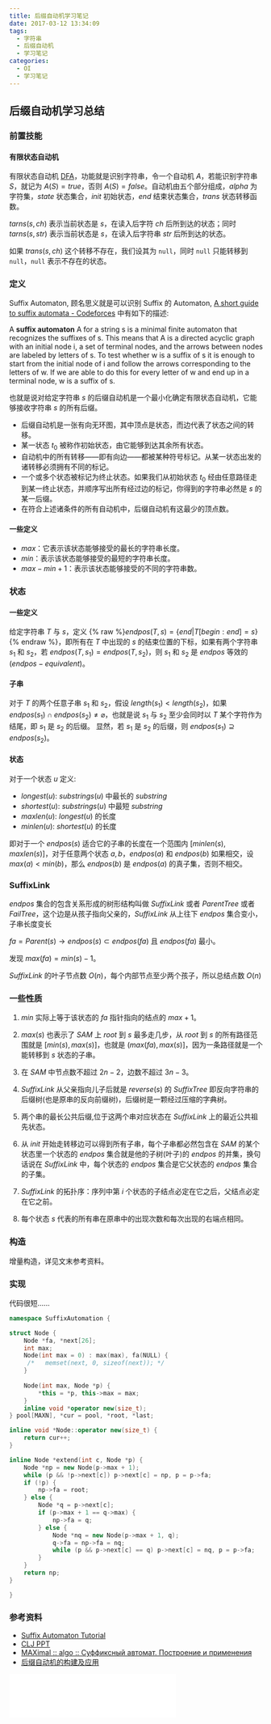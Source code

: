 ```yaml
---
title: 后缀自动机学习笔记
date: 2017-03-12 13:34:09
tags:
  - 字符串
  - 后缀自动机
  - 学习笔记
categories:
  - OI
  - 学习笔记
---
```

## 后缀自动机学习总结
### 前置技能
#### 有限状态自动机
有限状态自动机 [DFA](https://en.wikipedia.org/wiki/Deterministic_finite_automaton)，功能就是识别字符串，令一个自动机 $A$，若能识别字符串 $S$，就记为 $A(S) = true$，否则 $A(S) = false$。自动机由五个部分组成，$alpha$ 为字符集，$state$ 状态集合，$init$ 初始状态，$end$ 结束状态集合，$trans$ 状态转移函数。

$tarns(s, ch)$ 表示当前状态是 $s$，在读入后字符 $ch$ 后所到达的状态；同时 $tarns(s, str)$ 表示当前状态是 $s$，在读入后字符串 $str$ 后所到达的状态。

如果 $trans(s, ch)$ 这个转移不存在，我们设其为 `null`，同时 `null` 只能转移到 `null`，`null` 表示不存在的状态。
<!-- more -->
### 定义
Suffix Automaton, 顾名思义就是可以识别 Suffix 的 Automaton, [A short guide to suffix automata - Codeforces](http://codeforces.com/blog/entry/20861) 中有如下的描述:

A **suffix automaton** A for a string s is a minimal finite automaton that recognizes the suffixes of s. This means that A is a directed acyclic graph with an initial node i, a set of terminal nodes, and the arrows between nodes are labeled by letters of s. To test whether w is a suffix of s it is enough to start from the initial node of i and follow the arrows corresponding to the letters of w. If we are able to do this for every letter of w and end up in a terminal node, w is a suffix of s.

也就是说对给定字符串 $s$ 的后缀自动机是一个最小化确定有限状态自动机，它能够接收字符串 $s$ 的所有后缀。

- 后缀自动机是一张有向无环图，其中顶点是状态，而边代表了状态之间的转移。
- 某一状态 $t_0$ 被称作初始状态，由它能够到达其余所有状态。
- 自动机中的所有转移——即有向边——都被某种符号标记。从某一状态出发的诸转移必须拥有不同的标记。
- 一个或多个状态被标记为终止状态。如果我们从初始状态 $t_0$ 经由任意路径走到某一终止状态，并顺序写出所有经过边的标记，你得到的字符串必然是 $s$ 的某一后缀。
- 在符合上述诸条件的所有自动机中，后缀自动机有这最少的顶点数。

#### 一些定义
- $max$：它表示该状态能够接受的最长的字符串长度。
- $min$：表示该状态能够接受的最短的字符串长度。
- $max - min + 1$：表示该状态能够接受的不同的字符串数。

### 状态
#### 一些定义
给定字符串 $T$ 与 $s$，定义 {% raw %}$endpos(T, s) = \left \{end | T \left [ begin : end \right ] = s \right \}${% endraw %}，即所有在 $T$ 中出现的 $s$ 的结束位置的下标，如果有两个字符串 $s_1$ 和 $s_2$，若 $endpos(T, s_1) = endpos(T, s_2)$，则 $s_1$ 和 $s_2$ 是 $endpos$ 等效的($endpos-equivalent$)。

#### 子串
对于 $T$ 的两个任意子串 $s_1$ 和 $s_2$，假设 $length(s_1) < length(s_2)$，如果 $endpos(s_1) \cap endpos(s_2) \neq \varnothing$，也就是说 $s_1$ 与 $s_2$ 至少会同时以 $T$ 某个字符作为结尾，即 $s_1$ 是 $s_2$ 的后缀。
显然，若 $s_1$ 是 $s_2$ 的后缀，则 $endpos(s_1) \supseteq endpos(s_2)$。

#### 状态
对于一个状态 $u$ 定义:
- $longest(u)$: $substrings(u)$ 中最长的 $substring$
- $shortest(u)$: $substrings(u)$ 中最短 $substring$
- $maxlen(u)$: $longest(u)$ 的长度
- $minlen(u)$: $shortest(u)$ 的长度

即对于一个 $endpos(s)$ 适合它的子串的长度在一个范围内 $\left [ minlen(s), maxlen(s) \right ]$，对于任意两个状态 $a, b$，$endpos(a)$ 和 $endpos(b)$ 如果相交，设 $max(a) < min(b)$，那么 $endpos(b)$ 是 $endpos(a)$ 的真子集，否则不相交。

### SuffixLink
$endpos$ 集合的包含关系形成的树形结构叫做 $SuffixLink$ 或者 $ParentTree$ 或者 $FailTree$，这个边是从孩子指向父亲的，$SuffixLink$ 从上往下 $endpos$ 集合变小，子串长度变长

$fa = Parent(s) \rightarrow endpos(s) \subset endpos(fa)$ 且 $endpos(fa)$ 最小。

发现 $max(fa) = min(s) - 1$。

$SuffixLink$ 的叶子节点数 $O(n)$，每个内部节点至少两个孩子，所以总结点数 $O(n)$  

### 一些性质

1. $min$ 实际上等于该状态的 $fa$ 指针指向的结点的 $max + 1$。

2. $max(s)$ 也表示了 $SAM$ 上 $root$ 到 $s$ 最多走几步，从 $root$ 到 $s$ 的所有路径范围就是 $\left [ min(s), max(s) \right ]$，也就是 $( max(fa), max(s) ]$，因为一条路径就是一个能转移到 $s$ 状态的子串。

3. 在 $SAM$ 中节点数不超过 $2n - 2$，边数不超过 $3n - 3$。

4. $SuffixLink$ 从父亲指向儿子后就是 $reverse(s)$ 的 $Suffix Tree$ 即反向字符串的后缀树(也是原串的反向前缀树)，后缀树是一颗经过压缩的字典树。

5. 两个串的最长公共后缀,位于这两个串对应状态在 $SuffixLink$ 上的最近公共祖先状态。

6. 从 $init$ 开始走转移边可以得到所有子串，每个子串都必然包含在 $SAM$ 的某个状态里一个状态的 $endpos$ 集合就是他的子树(叶子)的 $endpos$ 的并集，换句话说在 $SuffixLink$ 中，每个状态的 $endpos$ 集合是它父状态的 $endpos$ 集合的子集。

7. $SuffixLink$ 的拓扑序：序列中第 $i$ 个状态的子结点必定在它之后，父结点必定在它之前。

8. 每个状态 $s$ 代表的所有串在原串中的出现次数和每次出现的右端点相同。

### 构造
增量构造，详见文末参考资料。

### 实现
代码很短......
``` cpp
namespace SuffixAutomation {

struct Node {
    Node *fa, *next[26];
    int max;
    Node(int max = 0) : max(max), fa(NULL) {
     /*   memset(next, 0, sizeof(next)); */
    }
    
    Node(int max, Node *p) {
        *this = *p, this->max = max;
    }
    inline void *operator new(size_t);
} pool[MAXN], *cur = pool, *root, *last;

inline void *Node::operator new(size_t) {
    return cur++;
}

inline Node *extend(int c, Node *p) {
    Node *np = new Node(p->max + 1);
    while (p && !p->next[c]) p->next[c] = np, p = p->fa;
    if (!p) {
        np->fa = root;
    } else {
        Node *q = p->next[c];
        if (p->max + 1 == q->max) {
            np->fa = q;
        } else {
            Node *nq = new Node(p->max + 1, q);
            q->fa = np->fa = nq;
            while (p && p->next[c] == q) p->next[c] = nq, p = p->fa;
        }
    }
    return np;
}

}
```

### 参考资料
- [Suffix Automaton Tutorial](https://huntzhan.org/suffix-automaton-tutorial/)
- [CLJ PPT](http://wenku.baidu.com/link?url=CR-UUuJ_0my3skfXzE69PoEA5eaIs6KXI_tFUuJiCrYzD77eADSDi61rDDTzIfs6z62r3iivSOYLHNvBLS6SP9jBt1CjsGuxFbGwcRJ-rgq)
- [MAXimal :: algo :: Суффиксный автомат. Построение и применения](http://e-maxx.ru/algo/suffix_automata)
- [后缀自动机的构建及应用](http://blog.csdn.net/wmdcstdio/article/details/44780707)

<iframe frameborder="no" border="0" marginwidth="0" marginheight="0" width=330 height=86 src="//music.163.com/outchain/player?type=2&id=786262&auto=1&height=66"></iframe>